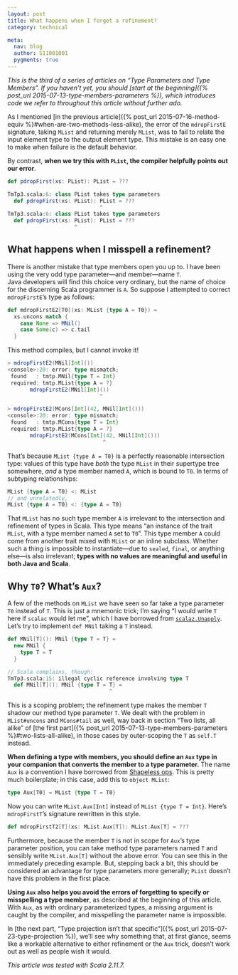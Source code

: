 ```yaml
---
layout: post
title: What happens when I forget a refinement?
category: technical

meta:
  nav: blog
  author: S11001001
  pygments: true
---
```


*This is the third of a series of articles on “Type Parameters and
Type Members”.  If you haven’t yet, you should
[start at the beginning]({% post_url 2015-07-13-type-members-parameters %}),
which introduces code we refer to throughout this article without
further ado.*

As I mentioned
[in the previous article]({% post_url 2015-07-16-method-equiv %}#when-are-two-methods-less-alike),
the error of the `mdropFirstE` signature, taking `MList` and returning
merely `MList`, was to fail to relate the input element type to the
output element type.  This mistake is an easy one to make when failure
is the default behavior.

By contrast, **when we try this with `PList`, the compiler helpfully
points out our error**.

```scala
def pdropFirst(xs: PList): PList = ???

TmTp3.scala:6: class PList takes type parameters
  def pdropFirst(xs: PList): PList = ???
                             ^
TmTp3.scala:6: class PList takes type parameters
  def pdropFirst(xs: PList): PList = ???
                     ^
```

What happens when I misspell a refinement?
------------------------------------------

There is another mistake that type members open you up to. I have been
using the very odd type parameter—and member—name `T`.
Java developers will find this choice very ordinary, but the name of
choice for the discerning Scala programmer is `A`.  So suppose I
attempted to correct `mdropFirstE`’s type as follows:

```scala
def mdropFirstE2[T0](xs: MList {type A = T0}) =
  xs.uncons match {
    case None => MNil()
    case Some(c) => c.tail
  }
```

This method compiles, but I cannot invoke it!

```scala
> mdropFirstE2(MNil[Int]())
<console>:20: error: type mismatch;
 found   : tmtp.MNil{type T = Int}
 required: tmtp.MList{type A = ?}
       mdropFirstE2(MNil[Int]())
                             ^

> mdropFirstE2(MCons[Int](42, MNil[Int]()))
<console>:20: error: type mismatch;
 found   : tmtp.MCons{type T = Int}
 required: tmtp.MList{type A = ?}
       mdropFirstE2(MCons[Int](42, MNil[Int]()))
                              ^
```

That’s because `MList {type A = T0}` is a perfectly reasonable
intersection type: values of this type have *both* the type `MList` in
their supertype tree somewhere, *and* a type member named `A`, which
is bound to `T0`.  In terms of subtyping relationships:

```scala
MList {type A = T0} <: MList
// and unrelatedly,
MList {type A = T0} <: {type A = T0}
```

That `MList` has no such type member `A` is irrelevant to the
intersection and refinement of types in Scala.  This type means “an
instance of the trait `MList`, with a type member named `A` set
to `T0`”.  This type member `A` could come from another trait mixed
with `MList` or an inline subclass.  Whether such a thing is
impossible to instantiate—due to `sealed`, `final`, or anything
else—is also irrelevant; **types with no values are meaningful and
useful in both Java and Scala**.

Why `T0`?  What’s `Aux`?
------------------------

A few of the methods on `MList` we have seen so far take a type
parameter `T0` instead of `T`.  This is just a mnemonic trick; I’m
saying “I would write `T` here if `scalac` would let me”, which I have
borrowed from
[`scalaz.Unapply`](https://github.com/scalaz/scalaz/blob/v7.1.3/core/src/main/scala/scalaz/Unapply.scala#L217).
Let’s try to implement `def MNil` taking a `T` instead.

```scala
def MNil[T](): MNil {type T = T} =
  new MNil {
    type T = T
  }

// Scala complains, though:
TmTp3.scala:15: illegal cyclic reference involving type T
  def MNil[T](): MNil {type T = T} =
                                ^
```

This is a scoping problem; the refinement type makes the member `T`
shadow our method type parameter `T`.  We dealt with the problem in
`MList#uncons` and `MCons#tail` as well, way back in section “Two
lists, all alike” of
[the first part]({% post_url 2015-07-13-type-members-parameters %}#two-lists-all-alike),
in those cases by outer-scoping the `T` as
`self.T` instead.

**When defining a type with members, you should define an `Aux` type
in your companion that converts the member to a type parameter.** The
name `Aux` is a convention I have borrowed from
[Shapeless ops](https://github.com/milessabin/shapeless/blob/shapeless-2.2.4/core/src/main/scala/shapeless/ops/hlists.scala#L1501).
This is pretty much boilerplate; in this case, add this to
`object MList`:

```scala
type Aux[T0] = MList {type T = T0}
```

Now you can write `MList.Aux[Int]` instead of `MList {type T = Int}`.
Here’s `mdropFirstT`’s signature rewritten in this style.

```scala
def mdropFirstT2[T](xs: MList.Aux[T]): MList.Aux[T] = ???
```

Furthermore, because the member `T` is not in scope for `Aux`’s type
parameter position, you can take method type parameters named `T` and
sensibly write `MList.Aux[T]` without the above error.  You can see
this in the immediately preceding example.  But, stepping back a bit,
this should be considered an advantage for type parameters more
generally; `PList` doesn’t have this problem in the first place.

**Using `Aux` also helps you avoid the errors of forgetting to specify
or misspelling a type member**, as described at the beginning of this
article.  With `Aux`, as with ordinary parameterized types, a missing
argument is caught by the compiler, and misspelling the parameter name
is impossible.

In
[the next part, “Type projection isn’t that specific”]({% post_url 2015-07-23-type-projection %}),
we’ll see why something that, at first glance, seems
like a workable alternative to either refinement or the `Aux` trick,
doesn’t work out as well as people wish it would.

*This article was tested with Scala 2.11.7.*

